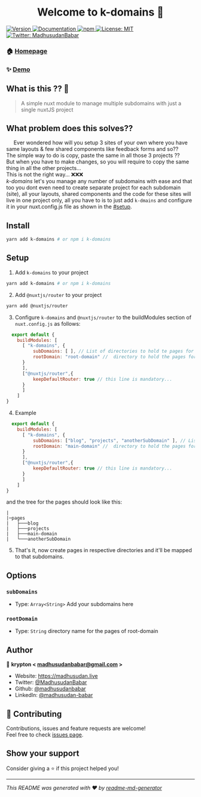 <h1 align="center">Welcome to k-domains 👋</h1>
<p>
  <a href="https://www.npmjs.com/package/k-domains" target="_blank">
    <img alt="Version" src="https://img.shields.io/npm/v/k-domains.svg">
  </a>
  <a href="https://github.com/madhusudanbabar/k-router#readme" target="_blank">
    <img alt="Documentation" src="https://img.shields.io/badge/documentation-yes-brightgreen.svg" />
  </a>
  <a href="https://www.npmjs.com/package/k-domains" target="_blank">
    <img alt="npm" src="https://img.shields.io/npm/dm/k-domains">
  </a>
  <a href="#" target="_blank">
    <img alt="License: MIT" src="https://img.shields.io/badge/License-MIT-yellow.svg" />
  </a>
  <a href="https://twitter.com/MadhusudanBabar" target="_blank">
    <img alt="Twitter: MadhusudanBabar" src="https://img.shields.io/twitter/follow/MadhusudanBabar.svg?style=social" />
  </a>
</p>

### 🏠 [Homepage](https://github.com/madhusudanbabar/k-router#readme)

### ✨ [Demo](https://madhusudan.live)


## What is this ?? 🤔
> A simple nuxt module to manage multiple subdomains with just a single nuxtJS project

## What problem does this solves?? 
&nbsp;&nbsp;&nbsp;&nbsp; Ever wondered how will you setup 3 sites of your own where you have same layouts & few shared components like feedback forms and so?? \
The simple way to do is copy, paste the same in all those 3 projects ?? \
But when you have to make changes, so you will require to copy the same thing in all the other projects... \
This is not the right way... ❌❌❌ \
*k-domains* let's you manage any number of subdomains with ease and that too you dont even need to create separate project for each subdomain (site), all your layouts, shared components and the code for these sites will live in one project only, all you have to is to just add `k-dmains` and configure it in your nuxt.config.js file as shown in the [#setup](#setup).

## Install

```sh
yarn add k-domains # or npm i k-domains
```

## Setup
1. Add ```k-domains``` to your project
```sh
yarn add k-domains # or npm i k-domains
``` 

2. Add `@nuxtjs/router` to your project
```sh 
yarn add @nuxtjs/router
```

3. Configure ```k-domains``` and ```@nuxtjs/router``` to the buildModules section of `nuxt.config.js` as follows:
```js
  export default {
    buildModules: [
      [ "k-domains", {
          subDomains: [ ], // List of directories to hold te pages for your subdomains
          rootDomain: "root-domain" //  directory to hold the pages for root domain  
      }
      ],
      ["@nuxtjs/router",{
          keepDefaultRouter: true // this line is mandatory...
      }
      ]
    ]
}
```
4. Example 
```js
  export default {
    buildModules: [
      [ "k-domains", {
          subDomains: ["blog", "projects", "anotherSubDomain" ], // List of directories to hold te pages for your subdomains
          rootDomain: "main-domain" //  directory to hold the pages for root domain  
      }
      ],
      ["@nuxtjs/router",{
          keepDefaultRouter: true // this line is mandatory...
      }
      ]
    ]
}
``` 
and the tree for the pages should look like this:
```
|   
|─pages
|   ├───blog
|   ├───projects
|   ├───main-domain
|   └───anotherSubDomain
```

5. That's it, now create pages in respective directories and it'll be mapped to that subdomains.


## Options
### `subDomains`
- Type: `Array<String>`
Add your subdomains here

### `rootDomain`
- Type: `String`
directory name for the pages of root-domain 

## Author

👤 **krypton < madhusudanbabar@gmail.com >**

* Website: https://madhusudan.live
* Twitter: [@MadhusudanBabar](https://twitter.com/MadhusudanBabar)
* Github: [@madhusudanbabar](https://github.com/madhusudanbabar)
* LinkedIn: [@madhusudan-babar](https://linkedin.com/in/madhusudan-babar)

## 🤝 Contributing

Contributions, issues and feature requests are welcome!<br />Feel free to check [issues page](https://github.com/madhusudanbabar/k-router/issues). 

## Show your support

Consider giving a ⭐️ if this project helped you!

***
_This README was generated with ❤️ by [readme-md-generator](https://github.com/kefranabg/readme-md-generator)_
